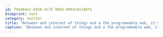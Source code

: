 ```yaml
---
id: f9e864e1-6816-4c75-90bd-8903c01198fa
blueprint: text
category: twitter
title: "Between and internet of things and a the programmable web, it's a pretty damn exciting time to be a WebDev"
caption: "Between and internet of things and a the programmable web, it's a pretty damn exciting time to be a WebDev"
---
```

